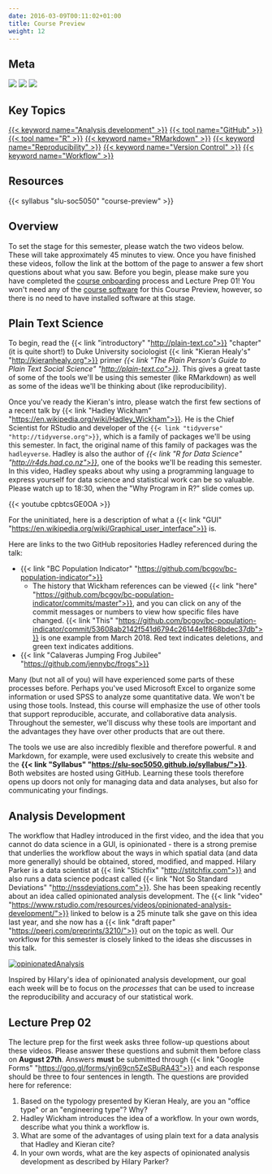```yaml
---
date: 2016-03-09T00:11:02+01:00
title: Course Preview
weight: 12
---
```


## Meta

![](https://img.shields.io/badge/semester-fall%202018-orange.svg) ![](https://img.shields.io/badge/release-updated-brightgreen.svg)
![](https://img.shields.io/badge/last%20update-2018--08--10-brightgreen.svg)

## Key Topics
[{{< keyword name="Analysis development" >}}](/topic-index/#a-d)
[{{< tool name="GitHub" >}}](/topic-index/#e-h)
[{{< tool name="R" >}}](/topic-index/#q-t)
[{{< keyword name="RMarkdown" >}}](/topic-index/#q-t)
[{{< keyword name="Reproducibility" >}}](/topic-index/#q-t)
[{{< keyword name="Version Control" >}}](/topic-index/#u-z)
[{{< keyword name="Workflow" >}}](/topic-index/#u-z)

## Resources

{{< syllabus "slu-soc5050" "course-preview" >}}

## Overview
To set the stage for this semester, please watch the two videos below. These will take approximately 45 minutes to view. Once you have finished these videos, follow the link at the bottom of the page to answer a few short questions about what you saw. Before you begin, please make sure you have completed the [course onboarding](/course-onboarding/) process and Lecture Prep 01! You won't need any of the [course software](/course-software/) for this Course Preview, however, so there is no need to have installed software at this stage.

## Plain Text Science
To begin, read the {{< link "introductory" "http://plain-text.co">}} "chapter" (it is quite short!) to Duke University sociologist {{< link "Kieran Healy's" "http://kieranhealy.org">}} primer *{{< link "The Plain Person's Guide to Plain Text Social Science" "http://plain-text.co">}}*. This gives a great taste of some of the tools we'll be using this semester (like RMarkdown) as well as some of the ideas we'll be thinking about (like reproducibility).

Once you've ready the Kieran's intro, please watch the first few sections of a recent talk by {{< link "Hadley Wickham" "https://en.wikipedia.org/wiki/Hadley_Wickham">}}. He is the Chief Scientist for RStudio and developer of the `{{< link "tidyverse" "http://tidyverse.org">}}`, which is a family of packages we'll be using this semester. In fact, the original name of this family of packages was the `hadleyverse`. Hadley is also the author of *{{< link "R for Data Science" "http://r4ds.had.co.nz">}}*, one of the books we'll be reading this semester. In this video, Hadley speaks about why using a programming language to express yourself for data science and statistical work can be so valuable. Please watch up to 18:30, when the "Why Program in R?" slide comes up.

<p> </p>
{{< youtube cpbtcsGE0OA >}}
<p> </p>

For the uninitiated, here is a description of what a {{< link "GUI" "https://en.wikipedia.org/wiki/Graphical_user_interface">}} is.

Here are links to the two GitHub repositories Hadley referenced during the talk:

- {{< link "BC Population Indicator" "https://github.com/bcgov/bc-population-indicator">}}
    - The history that Wickham references can be viewed {{< link "here" "https://github.com/bcgov/bc-population-indicator/commits/master">}}, and you can click on any of the commit messages or numbers to view how specific files have changed. {{< link "This" "https://github.com/bcgov/bc-population-indicator/commit/53608ab2142f541d6794c26144e1f868bdec37db">}} is one example from March 2018. Red text indicates deletions, and green text indicates additions.
- {{< link "Calaveras Jumping Frog Jubilee" "https://github.com/jennybc/frogs">}}

Many (but not all of you) will have experienced some parts of these processes before. Perhaps you've used Microsoft Excel to organize some information or used SPSS to analyze some quantitative data. We won't be using those tools. Instead, this course will emphasize the use of other tools that support reproducible, accurate, and collaborative data analysis. Throughout the semester, we'll discuss why these tools are important and the advantages they have over other products that are out there.

The tools we use are also incredibly flexible and therefore powerful. `R` and Markdown, for example, were used exclusively to create this website and the **{{< link "Syllabus" "https://slu-soc5050.github.io/syllabus/">}}**. Both websites are hosted using GitHub. Learning these tools therefore opens up doors not only for managing data and data analyses, but also for communicating your findings.

## Analysis Development
The workflow that Hadley introduced in the first video, and the idea that you cannot do data science in a GUI, is opinionated - there is a strong premise that underlies the workflow about the ways in which spatial data (and data more generally) should be obtained, stored, modified, and mapped. Hilary Parker is a data scientist at {{< link "Stichfix" "http://stitchfix.com">}} and also runs a data science podcast called {{< link "Not So Standard Deviations" "http://nssdeviations.com">}}. She has been speaking recently about an idea called opinionated analysis development. The {{< link "video" "https://www.rstudio.com/resources/videos/opinionated-analysis-development/">}} linked to below is a 25 minute talk she gave on this idea last year, and she now has a {{< link "draft paper" "https://peerj.com/preprints/3210/">}} out on the topic as well. Our workflow for this semester is closely linked to the ideas she discusses in this talk.

<p> </p>

[![opinionatedAnalysis](/images/opinionatedAnalysis.png)](https://www.rstudio.com/resources/videos/opinionated-analysis-development/)

<p> </p>

Inspired by Hilary's idea of opinionated analysis development, our goal each week will be to focus on the *processes* that can be used to increase the reproducibility and accuracy of our statistical work.

## Lecture Prep 02
The lecture prep for the first week asks three follow-up questions about these videos. Please answer these questions and submit them before class on **August 27th**. Answers **must** be submitted through {{< link "Google Forms" "https://goo.gl/forms/yjn69cn5ZeSBuRA43">}} and each response should be three to four sentences in length. The questions are provided here for reference:

1. Based on the typology presented by Kieran Healy, are you an "office type" or an "engineering type"? Why?
2. Hadley Wickham introduces the idea of a workflow. In your own words, describe what you think a workflow is.
3. What are some of the advantages of using plain text for a data analysis that Hadley and Kieran cite?
4. In your own words, what are the key aspects of opinionated analysis development as described by Hilary Parker?

